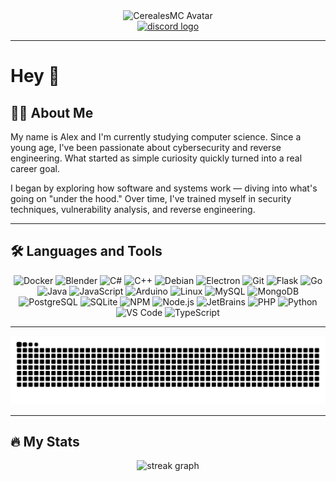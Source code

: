 <div align="center">
  <img height="150" src="https://cdn.discordapp.com/avatars/1187447014619881585/f70a35f2c4df1fe0b8834199abe18a89.png" alt="CerealesMC Avatar" />
</div>
<div align="center">
  <a href="https://guns.lol/cerealemc" target="_blank">
    <img src="https://img.shields.io/static/v1?message=Discord&logo=discord&label=&color=7289DA&logoColor=white&labelColor=&style=for-the-badge" height="25" alt="discord logo" />
  </a>
</div>



---

# Hey 👋

## 👩‍💻 About Me

My name is Alex and I'm currently studying computer science. Since a young age, I've been passionate about cybersecurity and reverse engineering. What started as simple curiosity quickly turned into a real career goal.

I began by exploring how software and systems work — diving into what's going on "under the hood." Over time, I've trained myself in security techniques, vulnerability analysis, and reverse engineering.

---

## 🛠 Languages and Tools

<div align="center">
  <img style="width: 50px; height: 50px;" src="https://cdn.jsdelivr.net/gh/devicons/devicon/icons/docker/docker-original.svg" alt="Docker">
  <img style="width: 50px; height: 50px;" src="https://cdn.jsdelivr.net/gh/devicons/devicon/icons/blender/blender-original.svg" alt="Blender">
  <img style="width: 50px; height: 50px;" src="https://cdn.jsdelivr.net/gh/devicons/devicon/icons/csharp/csharp-original.svg" alt="C#">
  <img style="width: 50px; height: 50px;" src="https://cdn.jsdelivr.net/gh/devicons/devicon/icons/cplusplus/cplusplus-original.svg" alt="C++">
  <img style="width: 50px; height: 50px;" src="https://cdn.jsdelivr.net/gh/devicons/devicon/icons/debian/debian-original.svg" alt="Debian">
  <img style="width: 50px; height: 50px;" src="https://cdn.jsdelivr.net/gh/devicons/devicon/icons/electron/electron-original.svg" alt="Electron">
  <img style="width: 50px; height: 50px;" src="https://cdn.jsdelivr.net/gh/devicons/devicon/icons/git/git-original.svg" alt="Git">
  <img style="width: 50px; height: 50px;" src="https://cdn.jsdelivr.net/gh/devicons/devicon/icons/flask/flask-original.svg" alt="Flask">
  <img style="width: 50px; height: 50px;" src="https://cdn.jsdelivr.net/gh/devicons/devicon/icons/go/go-original.svg" alt="Go">
  <img style="width: 50px; height: 50px;" src="https://cdn.jsdelivr.net/gh/devicons/devicon/icons/java/java-original.svg" alt="Java">
  <img style="width: 50px; height: 50px;" src="https://cdn.jsdelivr.net/gh/devicons/devicon/icons/javascript/javascript-original.svg" alt="JavaScript">
  <img style="width: 50px; height: 50px;" src="https://cdn.jsdelivr.net/gh/devicons/devicon/icons/arduino/arduino-original.svg" alt="Arduino">
  <img style="width: 50px; height: 50px;" src="https://cdn.jsdelivr.net/gh/devicons/devicon/icons/linux/linux-original.svg" alt="Linux">
  <img style="width: 50px; height: 50px;" src="https://cdn.jsdelivr.net/gh/devicons/devicon/icons/mysql/mysql-original.svg" alt="MySQL">
  <img style="width: 50px; height: 50px;" src="https://cdn.jsdelivr.net/gh/devicons/devicon/icons/mongodb/mongodb-original.svg" alt="MongoDB">
  <img style="width: 50px; height: 50px;" src="https://cdn.jsdelivr.net/gh/devicons/devicon/icons/postgresql/postgresql-original.svg" alt="PostgreSQL">
  <img style="width: 50px; height: 50px;" src="https://cdn.jsdelivr.net/gh/devicons/devicon/icons/sqlite/sqlite-original.svg" alt="SQLite">
  <img style="width: 50px; height: 50px;" src="https://cdn.jsdelivr.net/gh/devicons/devicon/icons/npm/npm-original-wordmark.svg" alt="NPM">
  <img style="width: 50px; height: 50px;" src="https://cdn.jsdelivr.net/gh/devicons/devicon/icons/nodejs/nodejs-original.svg" alt="Node.js">
  <img style="width: 50px; height: 50px;" src="https://cdn.jsdelivr.net/gh/devicons/devicon/icons/jetbrains/jetbrains-original.svg" alt="JetBrains">
  <img style="width: 50px; height: 50px;" src="https://cdn.jsdelivr.net/gh/devicons/devicon/icons/php/php-original.svg" alt="PHP">
  <img style="width: 50px; height: 50px;" src="https://cdn.jsdelivr.net/gh/devicons/devicon/icons/python/python-original.svg" alt="Python">
  <img style="width: 50px; height: 50px;" src="https://cdn.jsdelivr.net/gh/devicons/devicon/icons/vscode/vscode-original.svg" alt="VS Code">
  <img style="width: 50px; height: 50px;" src="https://cdn.jsdelivr.net/gh/devicons/devicon/icons/typescript/typescript-original.svg" alt="TypeScript">
</div>

---

<div align="center">
  <img src="https://raw.githubusercontent.com/CerealesMC/CerealesMC/output/snake.svg" alt="Snake animation" />
</div>

---

## 🔥 My Stats

<div align="center">
  <img src="https://streak-stats.demolab.com?user=CerealesMC&locale=en&mode=daily&theme=dark&hide_border=false&border_radius=5&order=3" height="220" alt="streak graph" />
</div>
